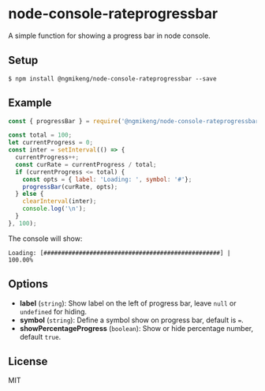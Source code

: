 node-console-rateprogressbar
===
A simple function for showing a progress bar in node console.

## Setup

```
$ npm install @ngmikeng/node-console-rateprogressbar --save
```

## Example

```js
const { progressBar } = require('@ngmikeng/node-console-rateprogressbar');

const total = 100;
let currentProgress = 0;
const inter = setInterval(() => {
  currentProgress++;
  const curRate = currentProgress / total;
  if (currentProgress <= total) {
    const opts = { label: 'Loading: ', symbol: '#'};
    progressBar(curRate, opts);
  } else {
    clearInterval(inter);
    console.log('\n');
  }
}, 100);
```

The console will show:

```
Loading: [##################################################] | 100.00%
```

## Options
- **label** (`string`): Show label on the left of progress bar, leave `null` or `undefined` for hiding.
- **symbol** (`string`): Define a symbol show on progress bar, default is `=`.
- **showPercentageProgress** (`boolean`): Show or hide percentage number, default `true`.

## License
MIT